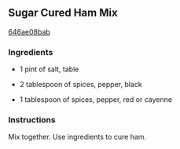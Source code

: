 ## Sugar Cured Ham Mix

[646ae08bab](https://recipeland.com/recipe/v/sugar-cured-ham-mix-47043)

### Ingredients

 - 1 pint of salt, table

 - 2 tablespoon of spices, pepper, black

 - 1 tablespoon of spices, pepper, red or cayenne

### Instructions

Mix together. Use ingredients to cure ham.
